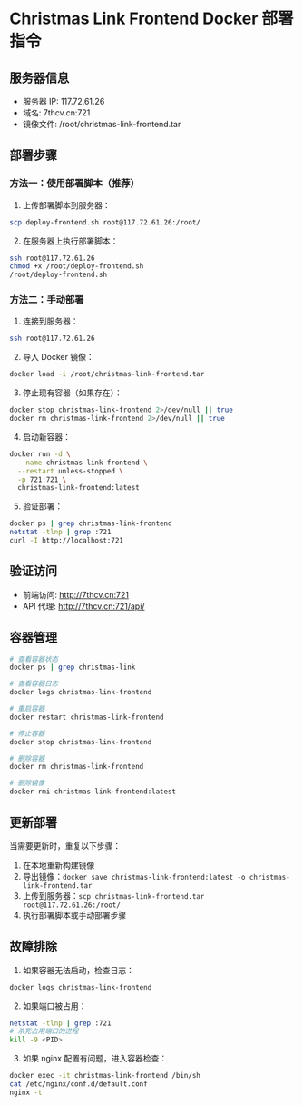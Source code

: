 # Christmas Link Frontend Docker 部署指令

## 服务器信息
- 服务器 IP: 117.72.61.26
- 域名: 7thcv.cn:721
- 镜像文件: /root/christmas-link-frontend.tar

## 部署步骤

### 方法一：使用部署脚本（推荐）

1. 上传部署脚本到服务器：
```bash
scp deploy-frontend.sh root@117.72.61.26:/root/
```

2. 在服务器上执行部署脚本：
```bash
ssh root@117.72.61.26
chmod +x /root/deploy-frontend.sh
/root/deploy-frontend.sh
```

### 方法二：手动部署

1. 连接到服务器：
```bash
ssh root@117.72.61.26
```

2. 导入 Docker 镜像：
```bash
docker load -i /root/christmas-link-frontend.tar
```

3. 停止现有容器（如果存在）：
```bash
docker stop christmas-link-frontend 2>/dev/null || true
docker rm christmas-link-frontend 2>/dev/null || true
```

4. 启动新容器：
```bash
docker run -d \
  --name christmas-link-frontend \
  --restart unless-stopped \
  -p 721:721 \
  christmas-link-frontend:latest
```

5. 验证部署：
```bash
docker ps | grep christmas-link-frontend
netstat -tlnp | grep :721
curl -I http://localhost:721
```

## 验证访问

- 前端访问: http://7thcv.cn:721
- API 代理: http://7thcv.cn:721/api/

## 容器管理

```bash
# 查看容器状态
docker ps | grep christmas-link

# 查看容器日志
docker logs christmas-link-frontend

# 重启容器
docker restart christmas-link-frontend

# 停止容器
docker stop christmas-link-frontend

# 删除容器
docker rm christmas-link-frontend

# 删除镜像
docker rmi christmas-link-frontend:latest
```

## 更新部署

当需要更新时，重复以下步骤：
1. 在本地重新构建镜像
2. 导出镜像：`docker save christmas-link-frontend:latest -o christmas-link-frontend.tar`
3. 上传到服务器：`scp christmas-link-frontend.tar root@117.72.61.26:/root/`
4. 执行部署脚本或手动部署步骤

## 故障排除

1. 如果容器无法启动，检查日志：
```bash
docker logs christmas-link-frontend
```

2. 如果端口被占用：
```bash
netstat -tlnp | grep :721
# 杀死占用端口的进程
kill -9 <PID>
```

3. 如果 nginx 配置有问题，进入容器检查：
```bash
docker exec -it christmas-link-frontend /bin/sh
cat /etc/nginx/conf.d/default.conf
nginx -t
```
